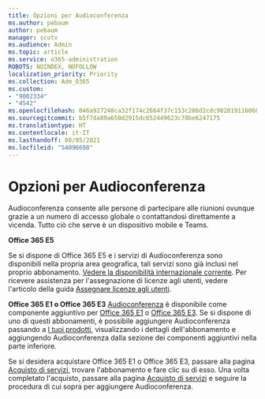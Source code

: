 ```yaml
---
title: Opzioni per Audioconferenza
ms.author: pebaum
author: pebaum
manager: scotv
ms.audience: Admin
ms.topic: article
ms.service: o365-administration
ROBOTS: NOINDEX, NOFOLLOW
localization_priority: Priority
ms.collection: Adm_O365
ms.custom:
- "9002334"
- "4542"
ms.openlocfilehash: 046a927248ca32f174c2664f37c153c286d2cdc982019116868bd0c2e85fe063
ms.sourcegitcommit: b5f7da89a650d2915dc652449623c78be6247175
ms.translationtype: HT
ms.contentlocale: it-IT
ms.lasthandoff: 08/05/2021
ms.locfileid: "54096698"
---
```

# <a name="options-for-audio-conferencing"></a>Opzioni per Audioconferenza

Audioconferenza consente alle persone di partecipare alle riunioni ovunque grazie a un numero di accesso globale o contattandosi direttamente a vicenda. Tutto ciò che serve è un dispositivo mobile e Teams.

**Office 365 E5**

Se si dispone di Office 365 E5 e i servizi di Audioconferenza sono disponibili nella propria area geografica, tali servizi sono già inclusi nel proprio abbonamento. [Vedere la disponibilità internazionale corrente](https://go.microsoft.com/fwlink/p/?LinkID=839556). Per ricevere assistenza per l'assegnazione di licenze agli utenti, vedere l'articolo della guida [Assegnare licenze agli utenti](https://docs.microsoft.com/microsoft-365/admin/manage/assign-licenses-to-users).

**Office 365 E1 o Office 365 E3**
[Audioconferenza](https://docs.microsoft.com/microsoftteams/audio-conferencing-in-office-365) è disponibile come componente aggiuntivo per [Office 365 E1](https://www.microsoft.com/microsoft-365/business/office-365-enterprise-e1-business-software) o [Office 365 E3](https://www.microsoft.com/microsoft-365/business/office-365-enterprise-e3-business-software).  Se si dispone di uno di questi abbonamenti, è possibile aggiungere Audioconferenza passando a [I tuoi prodotti](https://go.microsoft.com/fwlink/p/?linkid=842054), visualizzando i dettagli dell'abbonamento e aggiungendo Audioconferenza dalla sezione dei componenti aggiuntivi nella parte inferiore.

Se si desidera acquistare Office 365 E1 o Office 365 E3, passare alla pagina [Acquisto di servizi](https://go.microsoft.com/fwlink/p/?linkid=868433), trovare l'abbonamento e fare clic su di esso.  Una volta completato l'acquisto, passare alla pagina [Acquisto di servizi](https://go.microsoft.com/fwlink/p/?linkid=868433) e seguire la procedura di cui sopra per aggiungere Audioconferenza.
